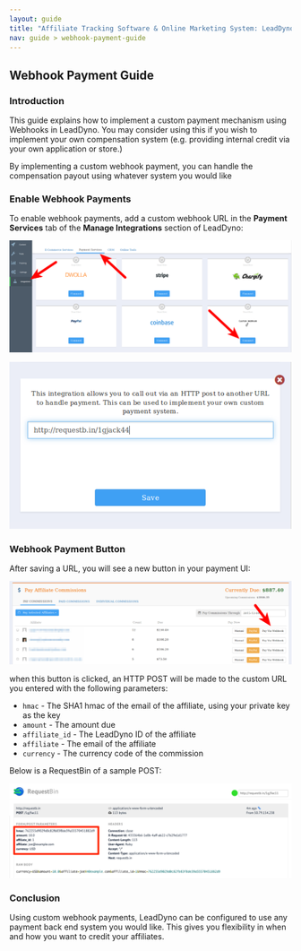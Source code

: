 ```yaml
---
layout: guide
title: "Affiliate Tracking Software & Online Marketing System: LeadDyno"
nav: guide > webhook-payment-guide
---
```


## Webhook Payment Guide

### Introduction

This guide explains how to implement a custom payment mechanism using Webhooks in LeadDyno.  You may consider
using this if you wish to implement your own compensation system (e.g. providing internal credit via your
own application or store.)

By implementing a custom webhook payment, you can handle the compensation payout using whatever system you would
like

### Enable Webhook Payments

To enable webhook payments, add a custom webhook URL in the **Payment Services** tab of the **Manage Integrations**
section of LeadDyno:

![Settings](/img/webhook-config.png)

![Settings](/img/webhook-config2.png)


### Webhook Payment Button

After saving a URL, you will see a new button in your payment UI:

![Settings](/img/webhook-btn.png)

when this button is clicked, an HTTP POST will be made to the custom URL you entered with the following
parameters:

* `hmac` - The SHA1 hmac of the email of the affiliate, using your private key as the key
* `amount` - The amount due
* `affiliate_id` - The LeadDyno ID of the affiliate
* `affiliate` - The email of the affiliate
* `currency` - The currency code of the commission

Below is a RequestBin of a sample POST:

![Settings](/img/webhook-sample-request.png)

### Conclusion

Using custom webhook payments, LeadDyno can be configured to use any payment back end system you would like.
This gives you flexibility in when and how you want to credit your affiliates.
